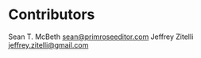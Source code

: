 # Contributors

Sean T. McBeth <sean@primroseeditor.com>
Jeffrey Zitelli <jeffrey.zitelli@gmail.com>